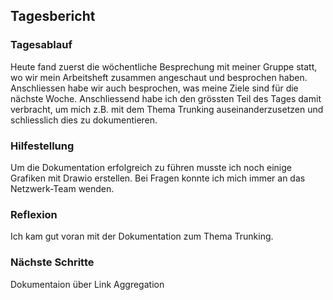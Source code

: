 ## Tagesbericht 

### Tagesablauf
Heute fand zuerst die wöchentliche Besprechung mit meiner Gruppe statt, wo wir mein Arbeitsheft zusammen angeschaut und besprochen haben. Anschliessen habe wir auch besprochen, was meine Ziele sind für die nächste Woche. Anschliessend habe ich den grössten Teil des Tages damit verbracht, um mich z.B. mit dem Thema Trunking auseinanderzusetzen und schliesslich dies zu dokumentieren. 

### Hilfestellung
Um die Dokumentation erfolgreich zu führen musste ich noch einige Grafiken mit Drawio erstellen. Bei Fragen konnte ich mich immer an das Netzwerk-Team wenden.

### Reflexion
Ich kam gut voran mit der Dokumentation zum Thema Trunking.

### Nächste Schritte 
Dokumentaion über Link Aggregation
